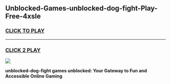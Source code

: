 
## Unblocked-Games-unblocked-dog-fight-Play-Free-4xsle
<h3>
<a href="https://premium76.site?title=unblocked-dog-fight&ref=12A">CLICK TO PLAY</a></h3>
<hr>

<h3>
<a href="https://premium76.site?title=unblocked-dog-fight&ref=12A">CLICK 2 PLAY</a>
  
</h3>

<a href="https://premium76.site?title=unblocked-dog-fight&ref=12A"><img src="https://clearcache.store/games.png"></a>


**unblocked-dog-fight games unblocked: Your Gateway to Fun and Accessible Online Gaming**
